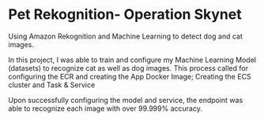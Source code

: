 # Pet Rekognition- Operation Skynet
Using Amazon Rekognition and Machine Learning to detect dog and cat images.

In this project, I was able to train and configure my Machine Learning Model (datasets) to recognize cat as well as dog images. This process called for configuring the ECR and creating the App Docker Image; Creating the ECS cluster and Task & Service

Upon successfully configuring the model and service, the endpoint was able to recognize each image with over 99.999% accuracy.


<img> 
